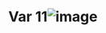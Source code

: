 # Var 11![image](https://user-images.githubusercontent.com/114309553/197388021-0d925f4e-9050-44f2-a613-3509bec2640e.png)
